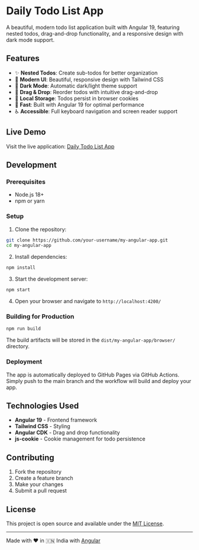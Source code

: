 # Daily Todo List App

A beautiful, modern todo list application built with Angular 19, featuring nested todos, drag-and-drop functionality, and a responsive design with dark mode support.

## Features

- ✨ **Nested Todos**: Create sub-todos for better organization
- 🎨 **Modern UI**: Beautiful, responsive design with Tailwind CSS
- 🌙 **Dark Mode**: Automatic dark/light theme support
- 📱 **Drag & Drop**: Reorder todos with intuitive drag-and-drop
- 💾 **Local Storage**: Todos persist in browser cookies
- 🚀 **Fast**: Built with Angular 19 for optimal performance
- ♿ **Accessible**: Full keyboard navigation and screen reader support

## Live Demo

Visit the live application: [Daily Todo List App](https://gaurangzalariya.github.io/angular-daily-todo-app/)

## Development

### Prerequisites

- Node.js 18+ 
- npm or yarn

### Setup

1. Clone the repository:
```bash
git clone https://github.com/your-username/my-angular-app.git
cd my-angular-app
```

2. Install dependencies:
```bash
npm install
```

3. Start the development server:
```bash
npm start
```

4. Open your browser and navigate to `http://localhost:4200/`

### Building for Production

```bash
npm run build
```

The build artifacts will be stored in the `dist/my-angular-app/browser/` directory.

### Deployment

The app is automatically deployed to GitHub Pages via GitHub Actions. Simply push to the main branch and the workflow will build and deploy your app.

## Technologies Used

- **Angular 19** - Frontend framework
- **Tailwind CSS** - Styling
- **Angular CDK** - Drag and drop functionality
- **js-cookie** - Cookie management for todo persistence

## Contributing

1. Fork the repository
2. Create a feature branch
3. Make your changes
4. Submit a pull request

## License

This project is open source and available under the [MIT License](LICENSE).

---

Made with ❤️ in 🇮🇳 India with [Angular](https://angular.io)
